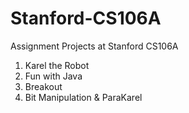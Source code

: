 # Stanford-CS106A
Assignment Projects at Stanford CS106A
1. Karel the Robot
2. Fun with Java
3. Breakout
4. Bit Manipulation & ParaKarel
